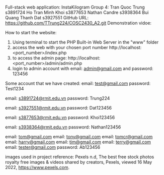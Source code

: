 Full-stack web application: InstaKilogram
Group 4:
    Tran Quoc Trung s3891724
    Ho Tran Minh Khoi s3877653
    Nathan Candre s3938364
    Bui Quang Thanh Dat s3927551
GitHub URL: https://github.com/TTrung224/COSC2430_A2.git
Demonstration vidoe: 

How to start the website:
1. Using terminal to start the PHP Built-in Web Server in the "www" folder
2. access the web with your chosen port number http://localhost:<port_number>/index.php
3. to access the admin page: http://localhost:<port_number>/admin/admin.php
4. login to admin account with email: admin@gmail.com and password: 123456

Some account that we have created:
email: test@gmail.com
password: Test1234

email: s3891724@rmit.edu.vn
password: Trung224

email: s3927551@rmit.edu.vn
password: Dat123456

email: s3877653@rmit.edu.vn
password: Khoi123456

email: s3938364@rmit.edu.vn
password: Nathan123456

email: tom@gmail.com
email: tony@gmail.com
email: tomcr@gmail.com
email: harry@gmail.com
email: tim@gmail.com
email: terry@gmail.com
email: tester@gmail.com
password: Ab123456

images used in project reference: Pexels n.d, The best free stock photos royalty free images & videos shared by creators, Pexels, viewed 16 May 2022, <https://www.pexels.com>.
